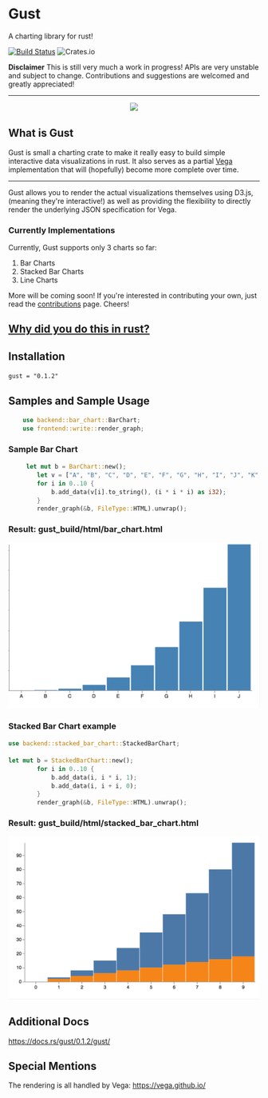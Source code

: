 # Gust
A charting library for rust!

[![Build Status](https://travis-ci.org/saresend/Gust.svg?branch=master)](https://travis-ci.org/saresend/Gust.svg?branch=master)
![Crates.io](https://img.shields.io/crates/v/gust.svg)


**Disclaimer**
This is still very much a work in progress! APIs are very unstable and subject to change. Contributions and suggestions are welcomed and greatly appreciated! 

---
<p align="center">
<img src=https://d30y9cdsu7xlg0.cloudfront.net/png/43264-200.png>
</p>

## What is Gust ##

Gust is small a charting crate to make it really easy to build simple interactive data visualizations in rust. It also serves as a partial [Vega](http://vega.github.io/) implementation that will (hopefully) become more complete over time.

---

Gust allows you to render the actual visualizations themselves using D3.js, (meaning they're interactive!) as well as providing the flexibility to directly render the underlying JSON specification for Vega. 


### Currently Implementations ### 

Currently, Gust supports only 3 charts so far:

1. Bar Charts
2. Stacked Bar Charts
3. Line Charts

More will be coming soon! If you're interested in contributing your own, just read the [contributions](./CONTRIBUTING.md) page. Cheers!



## [Why did you do this in rust?](https://transitiontech.ca/random/RIIR) ## 

## Installation ## 
` gust = "0.1.2" `



## Samples and Sample Usage ## 

```rust
    use backend::bar_chart::BarChart;
    use frontend::write::render_graph;
```

### Sample Bar Chart ###
```rust
     let mut b = BarChart::new();
        let v = ["A", "B", "C", "D", "E", "F", "G", "H", "I", "J", "K", "L"];
        for i in 0..10 {
            b.add_data(v[i].to_string(), (i * i * i) as i32);
        }
        render_graph(&b, FileType::HTML).unwrap();
```
### Result: **gust_build/html/bar_chart.html** ###
![bar chart](./assets/bar_chart.png)

### Stacked Bar Chart example ### 
```rust
use backend::stacked_bar_chart::StackedBarChart;

let mut b = StackedBarChart::new();
        for i in 0..10 {
            b.add_data(i, i * i, 1);
            b.add_data(i, i + i, 0);
        }
        render_graph(&b, FileType::HTML).unwrap();
```
### Result: **gust_build/html/stacked_bar_chart.html** ### 
![stacked bar chart](./assets/stacked_bar.png)



## Additional Docs ## 
https://docs.rs/gust/0.1.2/gust/


## Special Mentions ## 
The rendering is all handled by Vega: https://vega.github.io/